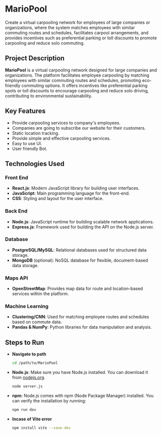 # MarioPool
Create a virtual carpooling network for employees of large companies or organizations, where the system matches employees with similar commuting routes and schedules, facilitates carpool arrangements, and provides incentives such as preferential parking or toll discounts to promote carpooling and reduce solo commuting.

## Project Description
**MarioPool** is a virtual carpooling network designed for large companies and organizations. The platform facilitates employee carpooling by matching employees with similar commuting routes and schedules, promoting eco-friendly commuting options. It offers incentives like preferential parking spots or toll discounts to encourage carpooling and reduce solo driving, contributing to environmental sustainability.

## Key Features
- Provide carpooling services to company's employees.​
- Companies are going to subscribe our website for their customers.​
- Static location tracking. ​
- Provide simple and effective carpooling services.​
- Easy to use UI.​
- User friendly Bot.

## Technologies Used
### Front End
- **React.js**: Modern JavaScript library for building user interfaces.
- **JavaScript**: Main programming language for the front-end.
- **CSS**: Styling and layout for the user interface.

### Back End
- **Node.js**: JavaScript runtime for building scalable network applications.
- **Express.js**: Framework used for building the API on the Node.js server.

### Database
- **PostgreSQL/MySQL**: Relational databases used for structured data storage.
- **MongoDB** (optional): NoSQL database for flexible, document-based data storage.

### Maps API
- **OpenStreetMap**: Provides map data for route and location-based services within the platform.

### Machine Learning
- **Clustering/CNN**: Used for matching employee routes and schedules based on commute data.
- **Pandas & NumPy**: Python libraries for data manipulation and analysis.

  
## Steps to Run
- **Navigate to path**
  ```bash
  cd /path/to/MarioPool
- **Node.js**: Make sure you have Node.js installed. You can download it from [nodejs.org](https://nodejs.org/).
  ```bash
  node server.js
- **npm**: Node.js comes with npm (Node Package Manager) installed. You can verify the installation by running:
  ```bash
  npm run dev
- **Incase of Vite error** 
  ```bash
  npm install vite --save-dev
